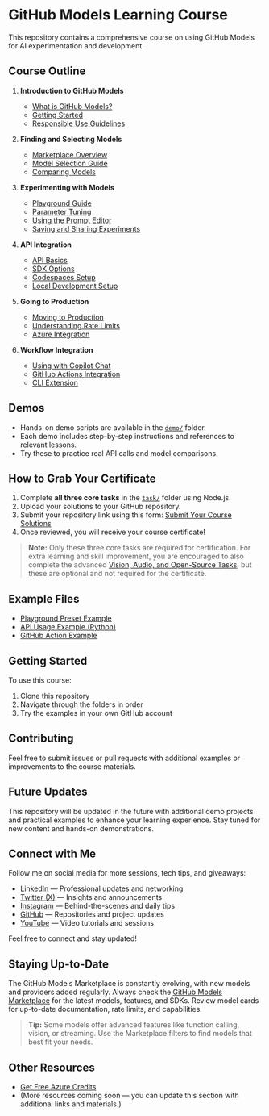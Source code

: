 # GitHub Models Learning Course

This repository contains a comprehensive course on using GitHub Models for AI experimentation and development.

## Course Outline

1. **Introduction to GitHub Models**
   - [What is GitHub Models?](01-introduction/what-is-github-models.md)
   - [Getting Started](01-introduction/getting-started.md)
   - [Responsible Use Guidelines](01-introduction/responsible-use.md)

2. **Finding and Selecting Models**
   - [Marketplace Overview](02-finding-models/marketplace-overview.md)
   - [Model Selection Guide](02-finding-models/model-selection.md)
   - [Comparing Models](02-finding-models/model-comparison.md)

3. **Experimenting with Models**
   - [Playground Guide](03-experimenting/playground-guide.md)
   - [Parameter Tuning](03-experimenting/parameter-tuning.md)
   - [Using the Prompt Editor](03-experimenting/prompt-editor.md)
   - [Saving and Sharing Experiments](03-experimenting/saving-experiments.md)

4. **API Integration**
   - [API Basics](04-api-integration/api-basics.md)
   - [SDK Options](04-api-integration/sdk-options.md)
   - [Codespaces Setup](04-api-integration/codespaces-setup.md)
   - [Local Development Setup](04-api-integration/local-setup.md)

5. **Going to Production**
   - [Moving to Production](05-production/moving-to-production.md)
   - [Understanding Rate Limits](05-production/rate-limits.md)
   - [Azure Integration](05-production/azure-integration.md)

6. **Workflow Integration**
   - [Using with Copilot Chat](06-workflow-integration/copilot-chat.md)
   - [GitHub Actions Integration](06-workflow-integration/github-actions.md)
   - [CLI Extension](06-workflow-integration/cli-extension.md)

## Demos

- Hands-on demo scripts are available in the [`demo/`](demo/) folder.
- Each demo includes step-by-step instructions and references to relevant lessons.
- Try these to practice real API calls and model comparisons.

## How to Grab Your Certificate

1. Complete **all three core tasks** in the [`task/`](task/) folder using Node.js.
2. Upload your solutions to your GitHub repository.
3. Submit your repository link using this form: [Submit Your Course Solutions](https://example.com/submit-form)
4. Once reviewed, you will receive your course certificate!

> **Note:** Only these three core tasks are required for certification. For extra learning and skill improvement, you are encouraged to also complete the advanced [Vision, Audio, and Open-Source Tasks](vision-audio-open-source-tasks.md), but these are optional and not required for the certificate.

## Example Files

- [Playground Preset Example](examples/playground-preset.json)
- [API Usage Example (Python)](examples/api-example.py)
- [GitHub Action Example](examples/action-example.yml)

## Getting Started

To use this course:
1. Clone this repository
2. Navigate through the folders in order
3. Try the examples in your own GitHub account

## Contributing

Feel free to submit issues or pull requests with additional examples or improvements to the course materials.

## Future Updates

This repository will be updated in the future with additional demo projects and practical examples to enhance your learning experience. Stay tuned for new content and hands-on demonstrations.

## Connect with Me

Follow me on social media for more sessions, tech tips, and giveaways:

- [LinkedIn](https://www.linkedin.com/in/nisalgunawardhana/) — Professional updates and networking
- [Twitter (X)](https://x.com/thenisals) — Insights and announcements
- [Instagram](https://www.instagram.com/thenisals) — Behind-the-scenes and daily tips
- [GitHub](https://github.com/nisalgunawardhana) — Repositories and project updates
- [YouTube](https://www.youtube.com/channel/UCNP5-zR4mN6zkiJ9pVCM-1w) — Video tutorials and sessions

Feel free to connect and stay updated!

## Staying Up-to-Date

The GitHub Models Marketplace is constantly evolving, with new models and providers added regularly. Always check the [GitHub Models Marketplace](https://github.com/marketplace/models) for the latest models, features, and SDKs. Review model cards for up-to-date documentation, rate limits, and capabilities.

> **Tip:** Some models offer advanced features like function calling, vision, or streaming. Use the Marketplace filters to find models that best fit your needs.

## Other Resources

- [Get Free Azure Credits](https://shorturl.at/Tyr7O)
- (More resources coming soon — you can update this section with additional links and materials.)

